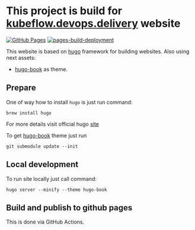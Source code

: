 # This project is build for [kubeflow.devops.delivery](https://kubeflow.devops.delivery) website

[![GitHub Pages](https://github.com/agilestacks/kubeflow.devops.delivery/actions/workflows/gh-pages.yml/badge.svg)](https://github.com/agilestacks/kubeflow.devops.delivery/actions/workflows/gh-pages.yml) [![pages-build-deployment](https://github.com/agilestacks/kubeflow.devops.delivery/actions/workflows/pages/pages-build-deployment/badge.svg)](https://github.com/agilestacks/kubeflow.devops.delivery/actions/workflows/pages/pages-build-deployment)

This website is based on [hugo](https://gohugo.io/) framework for building websites. Also using next assets:

- [hugo-book] as theme.

## Prepare

One of way how to install `hugo` is just run command:

```shell
brew install hugo
```

For more details visit official hugo [site](https://gohugo.io/getting-started/installing/)

To get [hugo-book] theme just run

```shell
git submodule update --init
```

## Local development

To run site locally just call command:

```shell
hugo server --minify --theme hugo-book
```

## Build and publish to github pages

This is done via GitHub Actions.

[hugo-book]: https://github.com/alex-shpak/hugo-book
